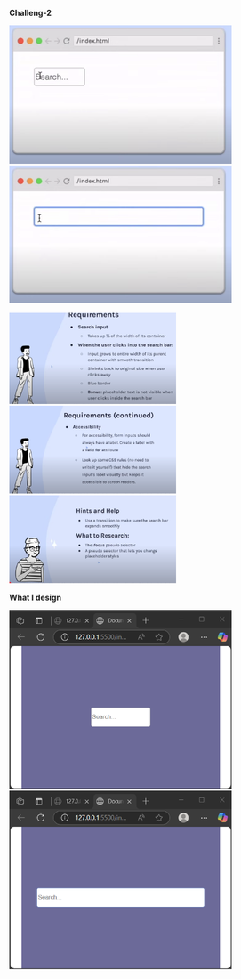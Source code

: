 **Challeng-2**
<p align="left">
  <img src="images/1.png" width="400" />
  <img src="images/2.png" width="400" />
 
</p>

<p align="left">
  <img src="images/3.png" width="300" />
  <img src="images/4.png" width="300" />
  <img src="images/5.png" width="300" />
</p>

**What I design**
<p align="left">
  <img src="images/6.png" width="400" />
  <img src="images/7.png" width="400" />
</p>
